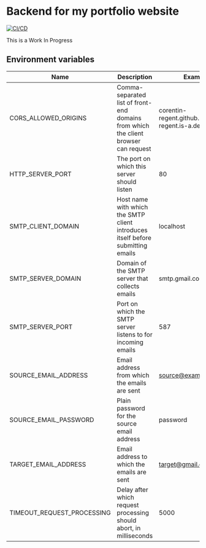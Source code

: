 # Backend for my portfolio website

[![CI/CD](https://github.com/corentin-regent/portfolio-back/actions/workflows/cicd.yml/badge.svg)](https://github.com/corentin-regent/portfolio-back/actions/workflows/cicd.yml)

This is a Work In Progress

## Environment variables

| Name                       | Description                                                                         | Example                                            |
| -------------------------- | ----------------------------------------------------------------------------------- | -------------------------------------------------- |
| CORS_ALLOWED_ORIGINS       | Comma-separated list of front-end domains from which the client browser can request | corentin-regent.github.io,corentin-regent.is-a.dev |
| HTTP_SERVER_PORT           | The port on which this server should listen                                         | 80                                                 |
| SMTP_CLIENT_DOMAIN         | Host name with which the SMTP client introduces itself before submitting emails     | localhost                                          |
| SMTP_SERVER_DOMAIN         | Domain of the SMTP server that collects emails                                      | smtp.gmail.com                                     |
| SMTP_SERVER_PORT           | Port on which the SMTP server listens to for incoming emails                        | 587                                                |
| SOURCE_EMAIL_ADDRESS       | Email address from which the emails are sent                                        | source@example.com                                 |
| SOURCE_EMAIL_PASSWORD      | Plain password for the source email address                                         | password                                           |
| TARGET_EMAIL_ADDRESS       | Email address to which the emails are sent                                          | target@gmail.com                                   |
| TIMEOUT_REQUEST_PROCESSING | Delay after which request processing should abort, in milliseconds                  | 5000                                               |

